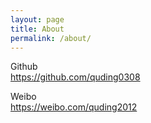 ```yaml
---
layout: page
title: About
permalink: /about/
---
```


Github    
<https://github.com/quding0308>

Weibo    
<https://weibo.com/quding2012>